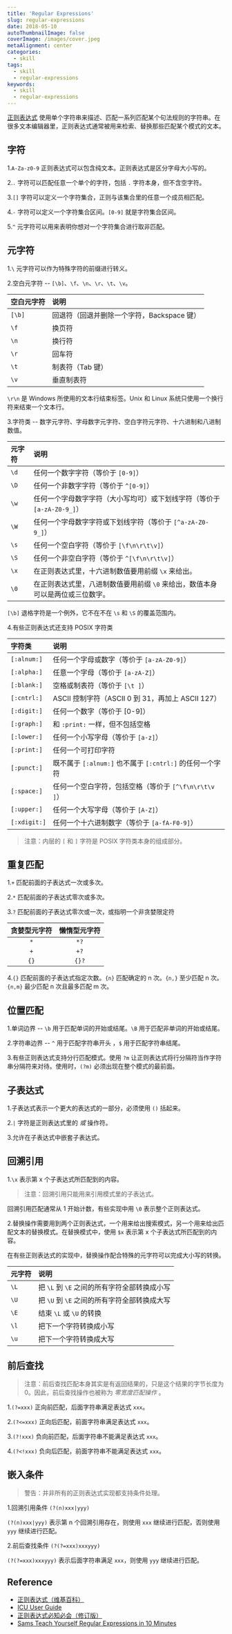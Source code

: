```yaml
---
title: 'Regular Expressions'
slug: regular-expressions
date: 2018-05-10
autoThumbnailImage: false
coverImage: /images/cover.jpeg
metaAlignment: center
categories:
  - skill
tags:
  - skill
  - regular-expressions
keywords:
  - skill
  - regular-expressions
---
```


[正则表达式](https://zh.wikipedia.org/wiki/正则表达式) 使用单个字符串来描述、匹配一系列匹配某个句法规则的字符串。在很多文本编辑器里，正则表达式通常被用来检索、替换那些匹配某个模式的文本。

<!--more-->

## 字符

1.`A-Za-z0-9` 正则表达式可以包含纯文本。正则表达式是区分字母大小写的。

2.`.` 字符可以匹配任意一个单个的字符，包括 `.` 字符本身，但不含空字符。

3.`[]` 字符可以定义一个字符集合，正则与该集合里的任意一个成员相匹配。

4.`-` 字符可以定义一个字符集合区间。`[0-9]` 就是字符集合区间。

5.`^` 元字符可以用来表明你想对一个字符集合进行取非匹配。

## 元字符

1.`\` 元字符可以作为特殊字符的前缀进行转义。

2.空白元字符 -- `[\b]`、`\f`、`\n`、`\r`、`\t`、`\v`。

| 空白元字符 | 说明                                       |
| :--------- | :----------------------------------------- |
| `[\b]`     | 回退符（回退并删除一个字符，Backspace 键） |
| `\f`       | 换页符                                     |
| `\n`       | 换行符                                     |
| `\r`       | 回车符                                     |
| `\t`       | 制表符（Tab 键）                           |
| `\v`       | 垂直制表符                                 |

`\r\n` 是 Windows 所使用的文本行结束标签。Unix 和 Linux 系统只使用一个换行符来结束一个文本行。

3.字符类 -- 数字元字符、字母数字元字符、空白字符元字符、十六进制和八进制数值。

| 元字符 | 说明                                                                           |
| :----- | :----------------------------------------------------------------------------- |
| `\d`   | 任何一个数字字符（等价于 `[0-9]`）                                             |
| `\D`   | 任何一个非数字字符（等价于 `^[0-9]`）                                          |
| `\w`   | 任何一个字母数字字符（大小写均可）或下划线字符（等价于 `[a-zA-Z0-9_]`）        |
| `\W`   | 任何一个字母数字字符或下划线字符（等价于 `[^a-zA-Z0-9_]`）                     |
| `\s`   | 任何一个空白字符（等价于 `[\f\n\r\t\v]`）                                      |
| `\S`   | 任何一个非空白字符（等价于 `^[\f\n\r\t\v]`）                                   |
| `\x`   | 在正则表达式里，十六进制数值要用前缀 `\x` 来给出。                             |
| `\0`   | 在正则表达式里，八进制数值要用前缀 `\0` 来给出，数值本身可以是两位或三位数字。 |

`[\b]` 退格字符是一个例外，它不在不在 `\s` 和 `\S` 的覆盖范围内。

4.有些正则表达式还支持 POSIX 字符类

| 字符类       | 说明                                                     |
| :----------- | :------------------------------------------------------- |
| `[:alnum:]`  | 任何一个字母或数字（等价于 `[a-zA-Z0-9]`）               |
| `[:alpha:]`  | 任意一个字母（等价于 `[a-zA-Z]`）                        |
| `[:blank:]`  | 空格或制表符（等价于 `[\t ]`）                           |
| `[:cntrl:]`  | ASCII 控制字符（ASCII 0 到 31，再加上 ASCII 127）        |
| `[:digit:]`  | 任何一个数字（等价于 [0-9]）                             |
| `[:graph:]`  | 和 `:print:` 一样，但不包括空格                          |
| `[:lower:]`  | 任何一个小写字母（等价于 `[a-z]`）                       |
| `[:print:]`  | 任何一个可打印字符                                       |
| `[:punct:]`  | 既不属于 `[:alnum:]` 也不属于 `[:cntrl:]` 的任何一个字符 |
| `[:space:]`  | 任何一个空白字符，包括空格（等价于 `[^\f\n\r\t\v ]`）    |
| `[:upper:]`  | 任何一个大写字母（等价于 `[A-Z]`）                       |
| `[:xdigit:]` | 任何一个十六进制数字（等价于 `[a-fA-F0-9]`）             |

> 注意：内层的 `[` 和 `]` 字符是 POSIX 字符类本身的组成部分。

## 重复匹配

1.`+` 匹配前面的子表达式一次或多次。

2.`*` 匹配前面的子表达式零次或多次。

3.`?` 匹配前面的子表达式零次或一次，或指明一个非贪婪限定符

| 贪婪型元字符 | 懒惰型元字符 |
| :----------: | :----------: |
|     `*`      |     `*?`     |
|     `+`      |     `+?`     |
|     `{}`     |    `{}?`     |

4.`{}` 匹配前面的子表达式指定次数。`{n}` 匹配确定的 n 次。`{n,}` 至少匹配 n 次。`{n,m}` 最少匹配 n 次且最多匹配 m 次。

## 位置匹配

1.单词边界 -- `\b` 用于匹配单词的开始或结尾。`\B` 用于匹配非单词的开始或结尾。

2.字符串边界 -- `^` 用于匹配字符串开头 ，`$` 用于匹配字符串结尾。

3.有些正则表达式支持分行匹配模式。使用 `?m` 让正则表达式将行分隔符当作字符串分隔符来对待。使用时，`(?m)` 必须出现在整个模式的最前面。

## 子表达式

1.子表达式表示一个更大的表达式的一部分，必须使用 `()` 括起来。

2.`|` 字符是正则表达式里的 _或_ 操作符。

3.允许在子表达式中嵌套子表达式。

## 回溯引用

1.`\x` 表示第 x 个子表达式所匹配到的内容。

> 注意：回溯引用只能用来引用模式里的子表达式。

回溯引用匹配通常从 1 开始计数，有些实现中用 `\0` 表示整个正则表达式。

2.替换操作需要用到两个正则表达式，一个用来给出搜索模式，另一个用来给出匹配文本的替换模式。在替换模式中，使用 `$x` 表示第 x 个子表达式所匹配到的内容。

在有些正则表达式的实现中，替换操作配合特殊的元字符可以完成大小写的转换。

| 元字符 | 说明                                         |
| :----- | :------------------------------------------- |
| `\L`   | 把 `\L` 到 `\E` 之间的所有字符全部转换成小写 |
| `\U`   | 把 `\U` 到 `\E` 之间的所有字符全部转换成大写 |
| `\E`   | 结束 `\L` 或 `\U` 的转换                     |
| `\l`   | 把下一个字符转换成小写                       |
| `\u`   | 把下一个字符转换成大写                       |

## 前后查找

> 注意：前后查找匹配本身其实是有返回结果的，只是这个结果的字节长度为 0。因此，前后查找操作也被称为 _零宽度匹配操作_ 。

1.`(?=xxx)` 正向前匹配，后面字符串满足表达式 `xxx`。

2.`(?<=xxx)` 正向后匹配，前面字符串满足表达式 `xxx`。

3.`(?!xxx)` 负向前匹配，后面字符串不能满足表达式 `xxx`。

4.`(?<!xxx)` 负向后匹配，前面字符串不能满足表达式 `xxx`。

## 嵌入条件

> 警告：并非所有的正则表达式实现都支持条件处理。

1.回溯引用条件 `(?(n)xxx|yyy)`

`(?(n)xxx|yyy)` 表示第 n 个回溯引用存在，则使用 `xxx` 继续进行匹配，否则使用 `yyy` 继续进行匹配。

2.前后查找条件 `(?(?=xxx)xxxyyy)`

`(?(?=xxx)xxxyyy)` 表示后面字符串满足 `xxx`，则使用 `yyy` 继续进行匹配。

## Reference

- [正则表达式（维基百科）](https://zh.wikipedia.org/wiki/正则表达式)
- [ICU User Guide](http://userguide.icu-project.org/strings/regexp)
- [正则表达式必知必会（修订版）](http://www.ituring.com.cn/book/1585)
- [Sams Teach Yourself Regular Expressions in 10 Minutes](http://forums.forta.com/books/0672325667/)
